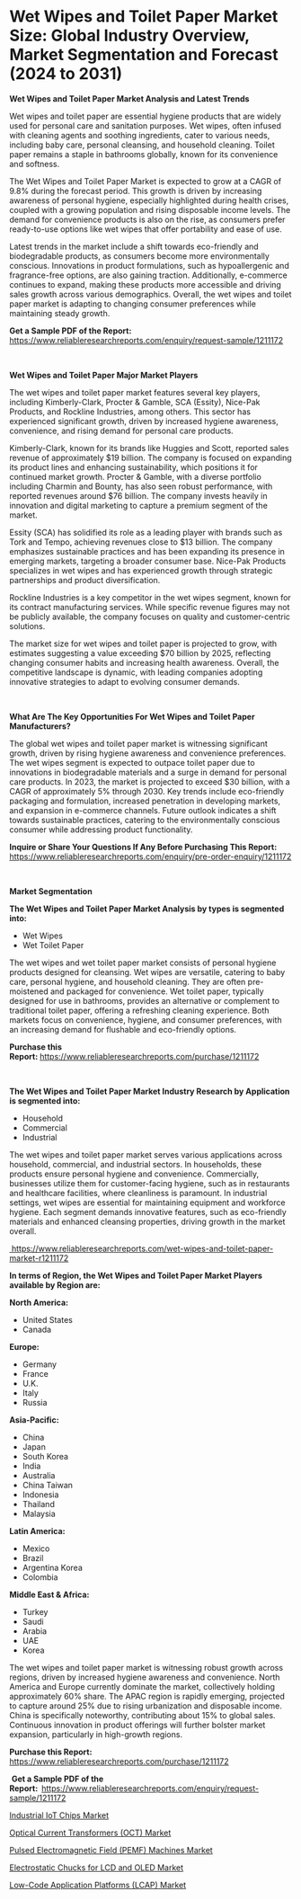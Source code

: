 <p><h1>Wet Wipes and Toilet Paper Market Size: Global Industry Overview, Market Segmentation and Forecast (2024 to 2031)</h1></p><p><strong>Wet Wipes and Toilet Paper Market Analysis and Latest Trends</strong></p>
<p><p>Wet wipes and toilet paper are essential hygiene products that are widely used for personal care and sanitation purposes. Wet wipes, often infused with cleaning agents and soothing ingredients, cater to various needs, including baby care, personal cleansing, and household cleaning. Toilet paper remains a staple in bathrooms globally, known for its convenience and softness.</p><p>The Wet Wipes and Toilet Paper Market is expected to grow at a CAGR of 9.8% during the forecast period. This growth is driven by increasing awareness of personal hygiene, especially highlighted during health crises, coupled with a growing population and rising disposable income levels. The demand for convenience products is also on the rise, as consumers prefer ready-to-use options like wet wipes that offer portability and ease of use.</p><p>Latest trends in the market include a shift towards eco-friendly and biodegradable products, as consumers become more environmentally conscious. Innovations in product formulations, such as hypoallergenic and fragrance-free options, are also gaining traction. Additionally, e-commerce continues to expand, making these products more accessible and driving sales growth across various demographics. Overall, the wet wipes and toilet paper market is adapting to changing consumer preferences while maintaining steady growth.</p></p>
<p><strong>Get a Sample PDF of the Report:&nbsp;</strong> <a href="https://www.reliableresearchreports.com/enquiry/request-sample/1211172?utm_campaign=1584&utm_medium=2&utm_source=Github&utm_content=ia&utm_term=12102024&utm_id=wet-wipes-and-toilet-paper">https://www.reliableresearchreports.com/enquiry/request-sample/1211172</a></p>
<p>&nbsp;</p>
<p><strong>Wet Wipes and Toilet Paper Major Market Players</strong></p>
<p><p>The wet wipes and toilet paper market features several key players, including Kimberly-Clark, Procter & Gamble, SCA (Essity), Nice-Pak Products, and Rockline Industries, among others. This sector has experienced significant growth, driven by increased hygiene awareness, convenience, and rising demand for personal care products.</p><p>Kimberly-Clark, known for its brands like Huggies and Scott, reported sales revenue of approximately $19 billion. The company is focused on expanding its product lines and enhancing sustainability, which positions it for continued market growth. Procter & Gamble, with a diverse portfolio including Charmin and Bounty, has also seen robust performance, with reported revenues around $76 billion. The company invests heavily in innovation and digital marketing to capture a premium segment of the market.</p><p>Essity (SCA) has solidified its role as a leading player with brands such as Tork and Tempo, achieving revenues close to $13 billion. The company emphasizes sustainable practices and has been expanding its presence in emerging markets, targeting a broader consumer base. Nice-Pak Products specializes in wet wipes and has experienced growth through strategic partnerships and product diversification.</p><p>Rockline Industries is a key competitor in the wet wipes segment, known for its contract manufacturing services. While specific revenue figures may not be publicly available, the company focuses on quality and customer-centric solutions.</p><p>The market size for wet wipes and toilet paper is projected to grow, with estimates suggesting a value exceeding $70 billion by 2025, reflecting changing consumer habits and increasing health awareness. Overall, the competitive landscape is dynamic, with leading companies adopting innovative strategies to adapt to evolving consumer demands.</p></p>
<p>&nbsp;</p>
<p><strong>What Are The Key Opportunities For Wet Wipes and Toilet Paper Manufacturers?</strong></p>
<p><p>The global wet wipes and toilet paper market is witnessing significant growth, driven by rising hygiene awareness and convenience preferences. The wet wipes segment is expected to outpace toilet paper due to innovations in biodegradable materials and a surge in demand for personal care products. In 2023, the market is projected to exceed $30 billion, with a CAGR of approximately 5% through 2030. Key trends include eco-friendly packaging and formulation, increased penetration in developing markets, and expansion in e-commerce channels. Future outlook indicates a shift towards sustainable practices, catering to the environmentally conscious consumer while addressing product functionality.</p></p>
<p><strong>Inquire or Share Your Questions If Any Before Purchasing This Report:</strong> <a href="https://www.reliableresearchreports.com/enquiry/pre-order-enquiry/1211172?utm_campaign=1584&utm_medium=2&utm_source=Github&utm_content=ia&utm_term=12102024&utm_id=wet-wipes-and-toilet-paper">https://www.reliableresearchreports.com/enquiry/pre-order-enquiry/1211172</a></p>
<p>&nbsp;</p>
<p><strong>Market Segmentation</strong></p>
<p><strong>The Wet Wipes and Toilet Paper Market Analysis by types is segmented into:</strong></p>
<p><ul><li>Wet Wipes</li><li>Wet Toilet Paper</li></ul></p>
<p><p>The wet wipes and wet toilet paper market consists of personal hygiene products designed for cleansing. Wet wipes are versatile, catering to baby care, personal hygiene, and household cleaning. They are often pre-moistened and packaged for convenience. Wet toilet paper, typically designed for use in bathrooms, provides an alternative or complement to traditional toilet paper, offering a refreshing cleaning experience. Both markets focus on convenience, hygiene, and consumer preferences, with an increasing demand for flushable and eco-friendly options.</p></p>
<p><strong>Purchase this Report:&nbsp;</strong><a href="https://www.reliableresearchreports.com/purchase/1211172?utm_campaign=1584&utm_medium=2&utm_source=Github&utm_content=ia&utm_term=12102024&utm_id=wet-wipes-and-toilet-paper">https://www.reliableresearchreports.com/purchase/1211172</a></p>
<p>&nbsp;</p>
<p><strong>The Wet Wipes and Toilet Paper Market Industry Research by Application is segmented into:</strong></p>
<p><ul><li>Household</li><li>Commercial</li><li>Industrial</li></ul></p>
<p><p>The wet wipes and toilet paper market serves various applications across household, commercial, and industrial sectors. In households, these products ensure personal hygiene and convenience. Commercially, businesses utilize them for customer-facing hygiene, such as in restaurants and healthcare facilities, where cleanliness is paramount. In industrial settings, wet wipes are essential for maintaining equipment and workforce hygiene. Each segment demands innovative features, such as eco-friendly materials and enhanced cleansing properties, driving growth in the market overall.</p></p>
<p><a href="https://www.reliableresearchreports.com/wet-wipes-and-toilet-paper-market-r1211172?utm_campaign=1584&utm_medium=2&utm_source=Github&utm_content=ia&utm_term=12102024&utm_id=wet-wipes-and-toilet-paper">&nbsp;https://www.reliableresearchreports.com/wet-wipes-and-toilet-paper-market-r1211172</a></p>
<p><strong>In terms of Region, the Wet Wipes and Toilet Paper Market Players available by Region are:</strong></p>
<p>
    <p> <strong> North America: </strong>
        <ul>
            <li>United States</li>
            <li>Canada</li>
        </ul>
        </p> 
    <p> <strong> Europe: </strong>
        <ul>
            <li>Germany</li>
            <li>France</li>
            <li>U.K.</li>
            <li>Italy</li>
            <li>Russia</li>
        </ul>
        </p> 
    <p> <strong> Asia-Pacific: </strong>
        <ul>
            <li>China</li>
            <li>Japan</li>
            <li>South Korea</li>
            <li>India</li>
            <li>Australia</li>
            <li>China Taiwan</li>
            <li>Indonesia</li>
            <li>Thailand</li>
            <li>Malaysia</li>
        </ul>
        </p> 
    <p> <strong> Latin America: </strong>
        <ul>
            <li>Mexico</li>
            <li>Brazil</li>
            <li>Argentina Korea</li>
            <li>Colombia</li>
        </ul>
        </p> 
    <p> <strong> Middle East & Africa: </strong>
        <ul>
            <li>Turkey</li>
            <li>Saudi</li>
            <li>Arabia</li>
            <li>UAE</li>
            <li>Korea</li>
        </ul>
    </p>
    </p>
<p><p>The wet wipes and toilet paper market is witnessing robust growth across regions, driven by increased hygiene awareness and convenience. North America and Europe currently dominate the market, collectively holding approximately 60% share. The APAC region is rapidly emerging, projected to capture around 25% due to rising urbanization and disposable income. China is specifically noteworthy, contributing about 15% to global sales. Continuous innovation in product offerings will further bolster market expansion, particularly in high-growth regions.</p></p>
<p><strong>Purchase this Report: </strong><a href="https://www.reliableresearchreports.com/purchase/1211172?utm_campaign=1584&utm_medium=2&utm_source=Github&utm_content=ia&utm_term=12102024&utm_id=wet-wipes-and-toilet-paper">https://www.reliableresearchreports.com/purchase/1211172</a></p>
<p>&nbsp;<strong>Get a Sample PDF of the Report:&nbsp;&nbsp;</strong><a href="https://www.reliableresearchreports.com/enquiry/request-sample/1211172?utm_campaign=1584&utm_medium=2&utm_source=Github&utm_content=ia&utm_term=12102024&utm_id=wet-wipes-and-toilet-paper">https://www.reliableresearchreports.com/enquiry/request-sample/1211172</a></p>
<p><strong></strong></p>
<p><p><a href="https://www.linkedin.com/pulse/industrial-iot-chips-market-investigation-industry-evolution-ifk1f?utm_campaign=1584&utm_medium=2&utm_source=Github&utm_content=ia&utm_term=12102024&utm_id=wet-wipes-and-toilet-paper">Industrial IoT Chips Market</a></p><p><a href="https://www.linkedin.com/pulse/comprehensive-optical-current-transformers-oct-market-report-c4ngf?utm_campaign=1584&utm_medium=2&utm_source=Github&utm_content=ia&utm_term=12102024&utm_id=wet-wipes-and-toilet-paper">Optical Current Transformers (OCT) Market</a></p><p><a href="https://www.linkedin.com/pulse/pioneering-growth-analyzing-global-pulsed-electromagnetic-field-onooc?utm_campaign=1584&utm_medium=2&utm_source=Github&utm_content=ia&utm_term=12102024&utm_id=wet-wipes-and-toilet-paper">Pulsed Electromagnetic Field (PEMF) Machines Market</a></p><p><a href="https://www.linkedin.com/pulse/global-electrostatic-chucks-lcd-oled-market-trends-innovations-yzmcf?utm_campaign=1584&utm_medium=2&utm_source=Github&utm_content=ia&utm_term=12102024&utm_id=wet-wipes-and-toilet-paper">Electrostatic Chucks for LCD and OLED Market</a></p><p><a href="https://www.linkedin.com/pulse/low-code-application-platforms-lcap-market2024-2031-industry-ot9uf?utm_campaign=1584&utm_medium=2&utm_source=Github&utm_content=ia&utm_term=12102024&utm_id=wet-wipes-and-toilet-paper">Low-Code Application Platforms (LCAP) Market</a></p></p>